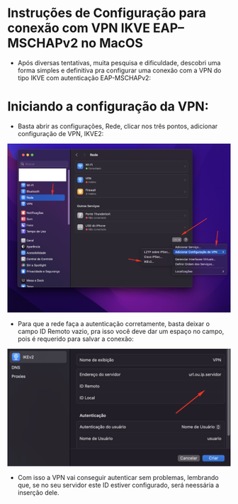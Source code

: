 # Instruções de Configuração para conexão com VPN IKVE EAP–MSCHAPv2 no MacOS

* Após diversas tentativas, muita pesquisa e dificuldade, descobri uma forma simples e definitiva pra configurar uma conexão com a VPN do tipo IKVE com autenticação EAP-MSCHAPv2:

# Iniciando a configuração da VPN:

* Basta abrir as configurações, Rede, clicar nos três pontos, adicionar configuração de VPN, IKVE2:

<img src="/public/image1.png" />

* Para que a rede faça a autenticação corretamente, basta deixar o campo ID Remoto vazio, pra isso você deve dar um espaço no campo, pois é requerido para salvar a conexão:

<img src="/public/image2.png" />

* Com isso a VPN vai conseguir autenticar sem problemas, lembrando que, se no seu servidor este ID estiver configurado, será neessária a inserção dele.